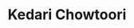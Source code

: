 ---
title: Kedari Chowtoori
image: "@assets/people/KC.jpg"
startYear: "2024"
endYear: "2025"
pronouns: "he/him"
social: 
    website: "https://kedari-chowtoori.vercel.app/"
---
